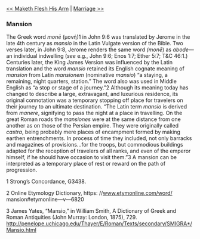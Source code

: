 [<< Maketh Flesh His Arm](Maketh%20Flesh%20His%20Arm)  |  [Marriage >>](Marriage)

### Mansion
The Greek word *monē* (μονή)1 in John 9:6 was translated by Jerome in the late 4th century as *mansio* in the Latin Vulgate version of the Bible. Two verses later, in John 9:8, Jerome renders the same word *(monē*) as *abode*—an individual indwelling (*see* e.g., John 9:6; Enos 1:7; Ether 5:7; T&C 46:1.) Centuries later, the King James Version was influenced by the Latin translation and the word *mansio* retained its English cognate meaning of *mansion* from Latin *mansionem* (nominative *mansio*) “a staying, a remaining, night quarters, station.” The word also was used in Middle English as “a stop or stage of a journey.”2 Although its meaning today has changed to describe a large, extravagant, and luxurious residence, its original connotation was a temporary stopping off place for travelers on their journey to an ultimate destination. “The Latin term *mansio* is derived from *manere*, signifying to pass the night at a place in travelling. On the great Roman roads the *mansiones* were at the same distance from one another as on those of the Persian empire. They were originally called *castra*, being probably mere places of encampment formed by making earthen entrenchments. In process of time they included, not only barracks and magazines of provisions…for the troops, but commodious buildings adapted for the reception of travelers of all ranks, and even of the emperor himself, if he should have occasion to visit them.”3 A mansion can be interpreted as a temporary place of rest or reward on the path of progression.



1 Strong’s Concordance, G3438.


2 Online Etymology Dictionary, https: //www.etymonline.com/word/ mansion#etymonline—v—6820


3 James Yates, “Mansio,” in William Smith, A Dictionary of Greek and Roman Antiquities (John Murray: London, 1875), 729. http://penelope.uchicago.edu/Thayer/E/Roman/Texts/secondary/SMIGRA*/Mansio.html
